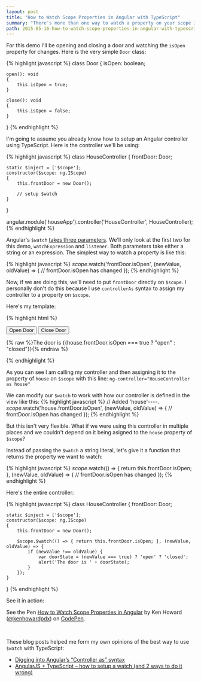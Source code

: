 ```yaml
---
layout: post
title: "How to Watch Scope Properties in Angular with TypeScript"
summary: "There's more than one way to watch a property on your scope in Angular. I'll show you the best way to setup a watch using TypeScript."
path: 2015-05-16-how-to-watch-scope-properties-in-angular-with-typescript.md
---
```


For this demo I'll be opening and closing a door and watching the `isOpen` property for changes. Here is the very simple `Door` class:

{% highlight javascript %}
class Door
{
	isOpen: boolean;
	
	open(): void
	{
		this.isOpen = true;
	}
	
	close(): void
	{
		this.isOpen = false;
	}
}
{% endhighlight %}

I'm going to assume you already know how to setup an Angular controller using TypeScript. Here is the controller we'll be using:

{% highlight javascript %}
class HouseController
{
	frontDoor: Door;
	
	static $inject = ['$scope'];
	constructor($scope: ng.IScope)
	{
		this.frontDoor = new Door();
		
		// setup $watch
	}
}

angular.module('houseApp').controller('HouseController', HouseController);
{% endhighlight %}

Angular's `$watch` [takes three parameters](https://docs.angularjs.org/api/ng/type/$rootScope.Scope#$watch). We'll only look at the first two for this demo, `watchExpression` and `listener`. Both parameters take either a string or an expression. The simplest way to watch a property is like this:

{% highlight javascript %}
$scope.$watch('frontDoor.isOpen', (newValue, oldValue) => {
	// frontDoor.isOpen has changed
});
{% endhighlight %}

Now, if we are doing this, we'll need to put `frontDoor` directly on `$scope`. I personally don't do this because I use `controllerAs` syntax to assign my controller to a property on `$scope`.

Here's my template:

{% highlight html %}
 <div ng-controller="HouseController as house">
	<button ng-click="house.frontDoor.open()" ng-if="!house.frontDoor.isOpen">Open Door</button>
	<button ng-click="house.frontDoor.close()" ng-if="house.frontDoor.isOpen">Close Door</button>
	<p>
		{% raw %}The door is {{house.frontDoor.isOpen === true ? "open" : "closed"}}{% endraw %}
	</p>
 </div>
{% endhighlight %}

As you can see I am calling my controller and then assigning it to the property of `house` on `$scope` with this line: `ng-controller="HouseController as house"`

We can modify our `$watch` to work with how our controller is defined in the view like this:
{% highlight javascript %}
// Added 'house'----.
$scope.$watch('house.frontDoor.isOpen', (newValue, oldValue) => {
	// frontDoor.isOpen has changed
});
{% endhighlight %}

But this isn't very flexible. What if we were using this controller in multiple places and we couldn't depend on it being asigned to the `house` property of `$scope`?

Instead of passing the `$watch` a string literal, let's give it a function that returns the property we want to watch:

{% highlight javascript %}
$scope.$watch(() => { return this.frontDoor.isOpen; }, (newValue, oldValue) => {
	// frontDoor.isOpen has changed
});
{% endhighlight %}

Here's the entire controller:

{% highlight javascript %}
class HouseController
{
	frontDoor: Door;
	
	static $inject = ['$scope'];
	constructor($scope: ng.IScope)
	{
		this.frontDoor = new Door();
		
		$scope.$watch(() => { return this.frontDoor.isOpen; }, (newValue, oldValue) => {
			if (newValue !== oldValue) {
				var doorState = (newValue === true) ? 'open' ? 'closed';
				alert('The door is ' + doorState);
			}
		});
	}
}
{% endhighlight %}

See it in action:

<p data-height="71" data-theme-id="6649" data-slug-hash="EjYzev" data-default-tab="result" data-user="kenhowardpdx" class='codepen'>See the Pen <a href='http://codepen.io/kenhowardpdx/pen/EjYzev/'>How to Watch Scope Properties in Angular</a> by Ken Howard (<a href='http://codepen.io/kenhowardpdx'>@kenhowardpdx</a>) on <a href='http://codepen.io'>CodePen</a>.</p>
<script async src="//assets.codepen.io/assets/embed/ei.js"></script>
&nbsp;

These blog posts helped me form my own opinions of the best way to use `$watch` with TypeScript:

* [Digging into Angular’s “Controller as” syntax](http://toddmotto.com/digging-into-angulars-controller-as-syntax/)
* [AngularJS + TypeScript – how to setup a watch (and 2 ways to do it wrong)](http://dotnetbyexample.blogspot.com/2014/07/angularjs-typescript-how-to-setup-watch.html)